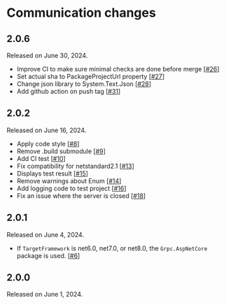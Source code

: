 Communication changes
===================

2.0.6
-------------

Released on June 30, 2024.

* Improve CI to make sure minimal checks are done before merge  [[#26]]
* Set actual sha to PackageProjectUrl property  [[#27]]
* Change json library to System.Text.Json  [[#28]]
* Add github action on push tag  [[#31]]

[#26]: https://github.com/s2quake/communication/pull/26
[#27]: https://github.com/s2quake/communication/pull/27
[#28]: https://github.com/s2quake/communication/pull/28
[#31]: https://github.com/s2quake/communication/pull/31


2.0.2
-------------

Released on June 16, 2024.

* Apply code style  [[#8]]
* Remove .build submodule  [[#9]]
* Add CI test  [[#10]]
* Fix compatibility for netstandard2.1  [[#13]]
* Displays test result  [[#15]]
* Remove warnings about Enum  [[#14]]
* Add logging code to test project  [[#16]]
* Fix an issue where the server is closed  [[#18]]

[#8]: https://github.com/s2quake/communication/pull/8
[#9]: https://github.com/s2quake/communication/pull/9
[#10]: https://github.com/s2quake/communication/pull/10
[#13]: https://github.com/s2quake/communication/pull/13
[#15]: https://github.com/s2quake/communication/pull/15
[#14]: https://github.com/s2quake/communication/pull/14
[#16]: https://github.com/s2quake/communication/pull/16
[#18]: https://github.com/s2quake/communication/pull/18


2.0.1
-------------

Released on June 4, 2024.

* If `TargetFramework` is net6.0, net7.0, or net8.0, the `Grpc.AspNetCore` package is used.  [[#6]]

[#6]: https://github.com/s2quake/communication/pull/6


2.0.0
-------------

Released on June 1, 2024.

